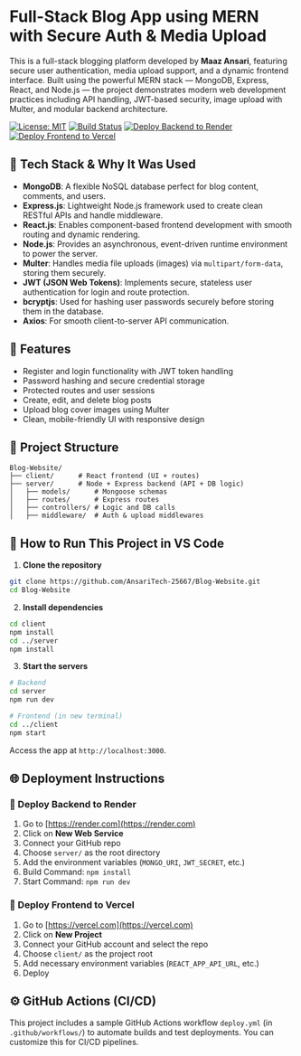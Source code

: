 # Full-Stack Blog App using MERN with Secure Auth & Media Upload

This is a full-stack blogging platform developed by **Maaz Ansari**, featuring secure user authentication, media upload support, and a dynamic frontend interface. Built using the powerful MERN stack — MongoDB, Express, React, and Node.js — the project demonstrates modern web development practices including API handling, JWT-based security, image upload with Multer, and modular backend architecture.


[![License: MIT](https://img.shields.io/badge/License-MIT-blue.svg)](LICENSE)
[![Build Status](https://img.shields.io/github/actions/workflow/status/AnsariTech-25667/Blog-Website/deploy.yml)](https://github.com/AnsariTech-25667/Blog-Website/actions)
[![Deploy Backend to Render](https://img.shields.io/badge/Backend-Render-blue)](https://render.com)
[![Deploy Frontend to Vercel](https://img.shields.io/badge/Frontend-Vercel-black)](https://vercel.com)

## 🔧 Tech Stack & Why It Was Used

- **MongoDB**: A flexible NoSQL database perfect for blog content, comments, and users.
- **Express.js**: Lightweight Node.js framework used to create clean RESTful APIs and handle middleware.
- **React.js**: Enables component-based frontend development with smooth routing and dynamic rendering.
- **Node.js**: Provides an asynchronous, event-driven runtime environment to power the server.
- **Multer**: Handles media file uploads (images) via `multipart/form-data`, storing them securely.
- **JWT (JSON Web Tokens)**: Implements secure, stateless user authentication for login and route protection.
- **bcryptjs**: Used for hashing user passwords securely before storing them in the database.
- **Axios**: For smooth client-to-server API communication.

## 🔐 Features

- Register and login functionality with JWT token handling
- Password hashing and secure credential storage
- Protected routes and user sessions
- Create, edit, and delete blog posts
- Upload blog cover images using Multer
- Clean, mobile-friendly UI with responsive design

## 📁 Project Structure

```
Blog-Website/
├── client/      # React frontend (UI + routes)
├── server/      # Node + Express backend (API + DB logic)
│   ├── models/      # Mongoose schemas
│   ├── routes/      # Express routes
│   ├── controllers/ # Logic and DB calls
│   ├── middleware/  # Auth & upload middlewares
```

## 🚀 How to Run This Project in VS Code

1. **Clone the repository**
```bash
git clone https://github.com/AnsariTech-25667/Blog-Website.git
cd Blog-Website
```

2. **Install dependencies**
```bash
cd client
npm install
cd ../server
npm install
```

3. **Start the servers**
```bash
# Backend
cd server
npm run dev

# Frontend (in new terminal)
cd ../client
npm start
```

Access the app at `http://localhost:3000`.

## 🌐 Deployment Instructions

### 🔹 Deploy Backend to Render
1. Go to [https://render.com](https://render.com)
2. Click on **New Web Service**
3. Connect your GitHub repo
4. Choose `server/` as the root directory
5. Add the environment variables (`MONGO_URI`, `JWT_SECRET`, etc.)
6. Build Command: `npm install`
7. Start Command: `npm run dev`

### 🔹 Deploy Frontend to Vercel
1. Go to [https://vercel.com](https://vercel.com)
2. Click on **New Project**
3. Connect your GitHub account and select the repo
4. Choose `client/` as the project root
5. Add necessary environment variables (`REACT_APP_API_URL`, etc.)
6. Deploy

## ⚙️ GitHub Actions (CI/CD)

This project includes a sample GitHub Actions workflow `deploy.yml` (in `.github/workflows/`) to automate builds and test deployments. You can customize this for CI/CD pipelines.


